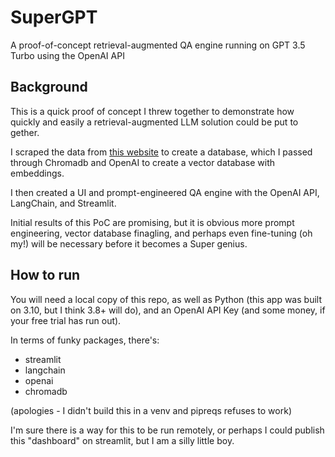 # SuperGPT
 A proof-of-concept retrieval-augmented QA engine running on GPT 3.5 Turbo using the OpenAI API

## Background
This is a quick proof of concept I threw together to demonstrate how quickly and easily a retrieval-augmented LLM solution could be put to gether.

I scraped the data from [this website](https://www.ato.gov.au/Business/Super-for-employers/) to create a database, which I passed through Chromadb and OpenAI to create a vector database with embeddings.

I then created a UI and prompt-engineered QA engine with the OpenAI API, LangChain, and Streamlit.

Initial results of this PoC are promising, but it is obvious more prompt engineering, vector database finagling, and perhaps even fine-tuning (oh my!) will be necessary before it becomes a Super genius.

## How to run
You will need a local copy of this repo, as well as Python (this app was built on 3.10, but I think 3.8+ will do), and an OpenAI API Key (and some money, if your free trial has run out).

In terms of funky packages, there's:
- streamlit
- langchain
- openai
- chromadb

(apologies - I didn't build this in a venv and pipreqs refuses to work)

I'm sure there is a way for this to be run remotely, or perhaps I could publish this "dashboard" on streamlit, but I am a silly little boy.
